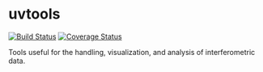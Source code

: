 # uvtools
[![Build Status](https://travis-ci.org/HERA-Team/uvtools.svg?branch=master)](https://travis-ci.org/HERA-Team/uvtools)
[![Coverage Status](https://coveralls.io/repos/github/HERA-Team/uvtools/badge.svg?branch=master)](https://coveralls.io/github/HERA-Team/uvtools?branch=master)

Tools useful for the handling, visualization, and analysis of interferometric data.

